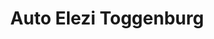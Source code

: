 ---
title: "Auto Elezi Toggenburg"
url: /neu-st-johann/auto-elezi-toggenburg/
shop: Autowerkstatt
---